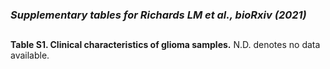 ### *Supplementary tables for Richards LM et al., bioRxiv (2021)*
##
  
**Table S1. Clinical characteristics of glioma samples.** N.D. denotes no data available.
